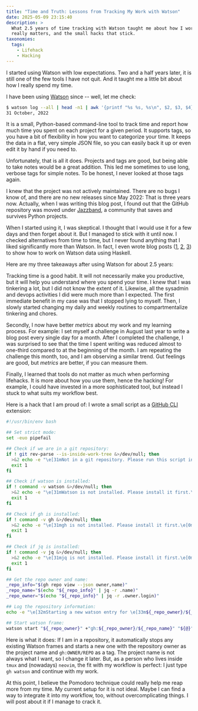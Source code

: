 ```yaml
---
title: "Time and Truth: Lessons from Tracking My Work with Watson"
date: 2025-05-09 23:15:40
description: >
  What 2.5 years of time tracking with Watson taught me about how I work, what
  really matters, and the small hacks that stick.
taxonomies:
  tags:
    - Lifehack
    - Hacking
---
```


I started using Watson with low expectations. Two and a half years later, it is
still one of the few tools I have not quit. And it taught me a little bit about
how I really spend my time.

<!--more-->

I have been using [Watson] since -- well, let me check:

```sh
$ watson log --all | head -n1 | awk '{printf "%s %s, %s\n", $2, $3, $4}'
31 October, 2022
```

It is a small, Python-based command-line tool to track time and report how much
time you spent on each project for a given period. It supports tags, so you have
a bit of flexibility in how you want to categorize your time. It keeps the data
in a flat, very simple JSON file, so you can easily back it up or even edit it
by hand if you need to.

Unfortunately, that is all it does. Projects and tags are good, but being able
to take notes would be a great addition. This led me sometimes to use long,
verbose tags for simple notes. To be honest, I never looked at those tags again.

I knew that the project was not actively maintained. There are no bugs I know
of, and there are no new releases since May 2022: That is three years now.
Actually, when I was writing this blog post, I found out that the GitHub
repository was moved under [Jazzband], a community that saves and survives
Python projects.

When I started using it, I was skeptical. I thought that I would use it for a
few days and then forget about it. But I managed to stick with it until now. I
checked alternatives from time to time, but I never found anything that I liked
significantly more than Watson. In fact, I even wrote blog posts ([1], [2], [3])
to show how to work on Watson data using Haskell.

Here are my three takeaways after using Watson for about 2.5 years:

Tracking time is a good habit. It will not necessarily make you productive, but
it will help you understand where you spend your time. I knew that I was
tinkering a lot, but I did not know the extent of it. Likewise, all the sysadmin
and devops activities I did were much more than I expected. The first immediate
benefit in my case was that I stopped lying to myself. Then, I slowly started
changing my daily and weekly routines to compartmentalize tinkering and chores.

Secondly, I now have better _metrics_ about my work and my learning process. For
example: I set myself a challenge in August last year to write a blog post every
single day for a month. After I completed the challenge, I was surprised to see
that the time I spent writing was reduced almost to one-third compared to at the
beginning of the month. I am repeating the challenge this month, too, and I am
observing a similar trend. Gut feelings are good, but _metrics_ are better, if
you can measure them.

Finally, I learned that tools do not matter as much when performing lifehacks.
It is more about how you use them, hence the hacking! For example, I could have
invested in a more sophisticated tool, but instead I stuck to what suits my
workflow best.

Here is a hack that I am proud of: I wrote a small script as a [GitHub CLI] extension:

```sh
#!/usr/bin/env bash

## Set strict mode:
set -euo pipefail

## Check if we are in a git repository:
if ! git rev-parse --is-inside-work-tree &>/dev/null; then
  >&2 echo -e "\e[31mNot in a git repository. Please run this script inside a git repository.\e[0m"
  exit 1
fi

## Check if watson is installed:
if ! command -v watson &>/dev/null; then
  >&2 echo -e "\e[31mWatson is not installed. Please install it first.\e[0m"
  exit 1
fi

## Check if gh is installed:
if ! command -v gh &>/dev/null; then
  >&2 echo -e "\e[31mgh is not installed. Please install it first.\e[0m"
  exit 1
fi

## Check if jq is installed:
if ! command -v jq &>/dev/null; then
  >&2 echo -e "\e[31mjq is not installed. Please install it first.\e[0m"
  exit 1
fi

## Get the repo owner and name:
_repo_info="$(gh repo view --json owner,name)"
_repo_name="$(echo "${_repo_info}" | jq -r .name)"
_repo_owner="$(echo "${_repo_info}" | jq -r .owner.login)"

## Log the repository information:
echo -e "\e[32mStarting a new watson entry for \e[33m${_repo_owner}/${_repo_name}\e[0m"

## Start watson frame:
watson start "${_repo_owner}" +"gh:${_repo_owner}/${_repo_name}" "${@}"
```

Here is what it does: If I am in a repository, it automatically stops any
existing Watson frames and starts a new one with the repository owner as the
project name and `gh:OWNER/REPO` as a tag. The project name is not always what I
want, so I change it later. But, as a person who lives inside `tmux` and
(nowadays) `neovim`, the fit with my workflow is perfect: I just type
`gh watson` and continue with my work.

At this point, I believe the Pomodoro technique could really help me reap more
from my time. My current setup for it is not ideal. Maybe I can find a way to
integrate it into my workflow, too, without overcomplicating things. I will post
about it if I manage to crack it.

<!-- REFERENCES -->

[Watson]: https://jazzband.github.io/Watson/
[Jazzband]: https://jazzband.co/
[1]: https://thenegation.com/posts/hacking-watson-part-1/
[2]: https://thenegation.com/posts/hacking-watson-part-2/
[3]: https://thenegation.com/posts/hacking-watson-part-3/
[GitHub CLI]: https://cli.github.com/
